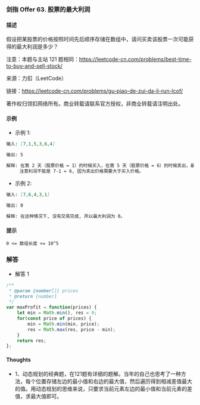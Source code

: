 ### 剑指 Offer 63. 股票的最大利润

#### 描述

假设把某股票的价格按照时间先后顺序存储在数组中，请问买卖该股票一次可能获得的最大利润是多少？

注意：本题与主站 121 题相同：https://leetcode-cn.com/problems/best-time-to-buy-and-sell-stock/

来源：力扣（LeetCode）

链接：https://leetcode-cn.com/problems/gu-piao-de-zui-da-li-run-lcof/

著作权归领扣网络所有。商业转载请联系官方授权，非商业转载请注明出处。

#### 示例

+ 示例 1:
```md
输入: [7,1,5,3,6,4]

输出: 5

解释: 在第 2 天（股票价格 = 1）的时候买入，在第 5 天（股票价格 = 6）的时候卖出，最大利润 = 6-1 = 5 。
     注意利润不能是 7-1 = 6, 因为卖出价格需要大于买入价格。
```
+ 示例 2:
```md
输入: [7,6,4,3,1]

输出: 0

解释: 在这种情况下, 没有交易完成, 所以最大利润为 0。
```


#### 提示
```md
0 <= 数组长度 <= 10^5
```

### 解答

+ 解答 1
```js
/**
 * @param {number[]} prices
 * @return {number}
 */
var maxProfit = function(prices) {
    let min = Math.min(), res = 0;
    for(const price of prices) {
        min = Math.min(min, price);
        res = Math.max(res, price - min);
    }
    return res;
};
```


#### Thoughts

+ 1、动态规划的经典题，在121题有详细的题解。当年的自己也思考了一种方法，每个位置存储左边的最小值和右边的最大值，然后遍历得到相减差值最大的值。用动态规划的思维来说，只要求当前元素左边的最小值和当前元素的差值，求最大值即可。